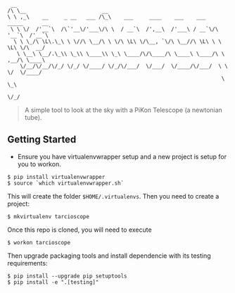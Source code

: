 ```
 __
/\ \__                        __
\ \ ,_\    __     _ __   ___ /\_\    ___     ____    ___    ___   _____      __
 \ \ \/  /'__`\  /\`'__\/'___\/\ \  / __`\  /',__\  /'___\ / __`\/\ '__`\  /'__`\
  \ \ \_/\ \L\.\_\ \ \//\ \__/\ \ \/\ \L\ \/\__, `\/\ \__//\ \L\ \ \ \L\ \/\  __/
   \ \__\ \__/.\_\\ \_\\ \____\\ \_\ \____/\/\____/\ \____\ \____/\ \ ,__/\ \____\
    \/__/\/__/\/_/ \/_/ \/____/ \/_/\/___/  \/___/  \/____/\/___/  \ \ \/  \/____/
                                                                    \ \_\
                                                                     \/_/
```

> A simple tool to look at the sky with a PiKon Telescope (a newtonian tube).

Getting Started
---------------

- Ensure you have virtualenvwrapper setup and a new project is setup for you to workon.

```
$ pip install virtualenvwrapper
$ source `which virtualenvwrapper.sh`
```

This will create the folder `$HOME/.virtualenvs`. Then you need to create a project:

```
$ mkvirtualenv tarcioscope
```

Once this repo is cloned, you will need to execute

```
$ workon tarcioscope
```

Then upgrade packaging tools and install dependencie with its testing requirements:

```
$ pip install --upgrade pip setuptools
$ pip install -e ".[testing]"
```
